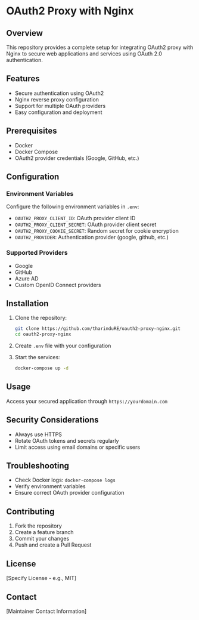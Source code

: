 # OAuth2 Proxy with Nginx

## Overview

This repository provides a complete setup for integrating OAuth2 proxy with Nginx to secure web applications and services using OAuth 2.0 authentication.

## Features

- Secure authentication using OAuth2
- Nginx reverse proxy configuration
- Support for multiple OAuth providers
- Easy configuration and deployment

## Prerequisites

- Docker
- Docker Compose
- OAuth2 provider credentials (Google, GitHub, etc.)

## Configuration

### Environment Variables

Configure the following environment variables in `.env`:

- `OAUTH2_PROXY_CLIENT_ID`: OAuth provider client ID
- `OAUTH2_PROXY_CLIENT_SECRET`: OAuth provider client secret
- `OAUTH2_PROXY_COOKIE_SECRET`: Random secret for cookie encryption
- `OAUTH2_PROVIDER`: Authentication provider (google, github, etc.)

### Supported Providers

- Google
- GitHub
- Azure AD
- Custom OpenID Connect providers

## Installation

1. Clone the repository:
   ```bash
   git clone https://github.com/tharinduRE/oauth2-proxy-nginx.git
   cd oauth2-proxy-nginx
   ```

2. Create `.env` file with your configuration

3. Start the services:
   ```bash
   docker-compose up -d
   ```

## Usage

Access your secured application through `https://yourdomain.com`

## Security Considerations

- Always use HTTPS
- Rotate OAuth tokens and secrets regularly
- Limit access using email domains or specific users

## Troubleshooting

- Check Docker logs: `docker-compose logs`
- Verify environment variables
- Ensure correct OAuth provider configuration

## Contributing

1. Fork the repository
2. Create a feature branch
3. Commit your changes
4. Push and create a Pull Request

## License

[Specify License - e.g., MIT]

## Contact

[Maintainer Contact Information]
